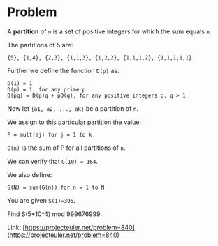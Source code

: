 # Problem
A __partition__ of `n` is a set of positive integers for which the sum equals `n`. 

The partitions of 5 are:
```
{5}, {1,4}, {2,3}, {1,1,3}, {1,2,2}, {1,1,1,2}, {1,1,1,1,1}
```

Further we define the function `D(p)` as:
```
D(1) = 1
D(p) = 1, for any prime p
D(pq) = D(p)q + pD(q), for any positive integers p, q > 1
```

Now let `{a1, a2, ..., ak}` be a partition of `n`.

We assign to this particular partition the value:
```
P = mult(aj) for j = 1 to k
```

`G(n)` is the sum of P for all partitions of `n`.

We can verify that `G(10) = 164`.

We also define:
```
S(N) = sum(G(n)) for n = 1 to N
```

You are given `S(1)=396`.

Find S(5*10^4) mod 999676999.

Link: [https://projecteuler.net/problem=840](https://projecteuler.net/problem=840)